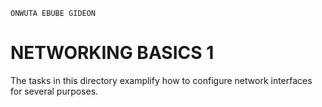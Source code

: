 ```
ONWUTA EBUBE GIDEON
```

# NETWORKING BASICS 1

The tasks in this directory examplify how to configure network interfaces for several purposes.
